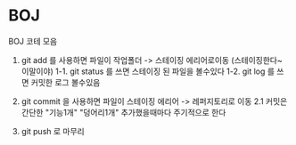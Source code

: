 # BOJ
BOJ 코테 모음


1. git add 를 사용하면 파일이 작업폴더 -> 스테이징 에리어로이동 (스테이징한다~이말이야)
1-1. git status 를 쓰면 스테이징 된 파일을 볼수있다
1-2. git log 를 쓰면 커밋한 로그 볼수있음 

2. git commit 을 사용하면 파일이 스테이징 에리어 -> 레퍼지토리로 이동 
2.1 커밋은 간단한 "기능1개" "덩어리1개" 추가했을때마다 주기적으로 한다


3. git push 로 마무리


